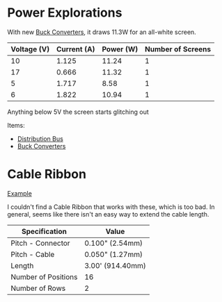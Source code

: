 # Power Explorations

With new [Buck Converters](https://www.adafruit.com/product/1385), it draws 11.3W for an all-white screen.

| Voltage (V) | Current (A) | Power (W) | Number of Screens |
| ----------- | ----------- | --------- | ----------------- |
| 10          | 1.125       | 11.24     | 1                 |
| 17          | 0.666       | 11.32     | 1                 |
| 5           | 1.717       | 8.58      | 1                 |
| 6           | 1.822       | 10.94     | 1                 |

Anything below 5V the screen starts glitching out

Items:

- [Distribution Bus](https://www.adafruit.com/product/737)
- [Buck Converters](https://www.adafruit.com/product/1385)

# Cable Ribbon

[Example](https://www.digikey.com/en/products/detail/assmann-wsw-components/H3CCS-1636G/999349)

I couldn't find a Cable Ribbon that works with these, which is too bad.  In general, seems like there isn't an easy way to extend the cable length.

| Specification       | Value            |
| ------------------- | ---------------- |
| Pitch - Connector   | 0.100" (2.54mm)  |
| Pitch - Cable       | 0.050" (1.27mm)  |
| Length              | 3.00' (914.40mm) |
| Number of Positions | 16               |
| Number of Rows      | 2                |
